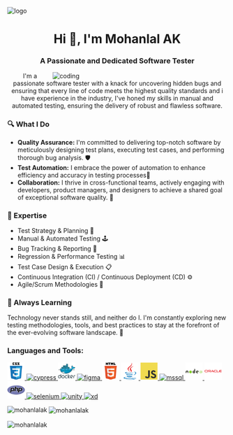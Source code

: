 ![logo](https://repository-images.githubusercontent.com/588181932/e36ec678-7984-4cdd-8e4c-a3932772ff8e)
<h1 align="center">Hi 👋, I'm Mohanlal AK</h1>
<h3 align="center">A Passionate and Dedicated Software Tester</h3>
<img align="right" alt="coding" width="400" src="https://media.tenor.com/rePDfDWO3XoAAAAd/hacking.gif">
<p align="center">I'm a passionate software tester with a knack for uncovering hidden bugs and ensuring that every line of code meets the highest quality standards and i have experience in the industry, I've honed my skills in manual and automated testing, ensuring the delivery of robust and flawless software.</p>

### 🔍 What I Do
- **Quality Assurance:** I'm committed to delivering top-notch software by meticulously designing test plans, executing test cases, and performing thorough bug analysis. 🛡️
- **Test Automation:** I embrace the power of automation to enhance efficiency and accuracy in testing processes🤖
- **Collaboration:** I thrive in cross-functional teams, actively engaging with developers, product managers, and designers to achieve a shared goal of exceptional software quality. 🤝

### 🧪 Expertise
- Test Strategy & Planning 📝
- Manual & Automated Testing 🕹️
- Bug Tracking & Reporting 🐛
- Regression & Performance Testing 📊
- Test Case Design & Execution 📋
- Continuous Integration (CI) / Continuous Deployment (CD) ⚙️
- Agile/Scrum Methodologies 🔄

### 🌱 Always Learning
Technology never stands still, and neither do I. I'm constantly exploring new testing methodologies, tools, and best practices to stay at the forefront of the ever-evolving software landscape. 🚀</p>






<h3 align="left">Languages and Tools:</h3>
<p align="left"> <a href="https://www.w3schools.com/css/" target="_blank" rel="noreferrer"> <img src="https://raw.githubusercontent.com/devicons/devicon/master/icons/css3/css3-original-wordmark.svg" alt="css3" width="40" height="40"/> </a> <a href="https://www.cypress.io" target="_blank" rel="noreferrer"> <img src="https://raw.githubusercontent.com/simple-icons/simple-icons/6e46ec1fc23b60c8fd0d2f2ff46db82e16dbd75f/icons/cypress.svg" alt="cypress" width="40" height="40"/> </a> <a href="https://www.docker.com/" target="_blank" rel="noreferrer"> <img src="https://raw.githubusercontent.com/devicons/devicon/master/icons/docker/docker-original-wordmark.svg" alt="docker" width="40" height="40"/> </a> <a href="https://www.figma.com/" target="_blank" rel="noreferrer"> <img src="https://www.vectorlogo.zone/logos/figma/figma-icon.svg" alt="figma" width="40" height="40"/> </a> <a href="https://www.w3.org/html/" target="_blank" rel="noreferrer"> <img src="https://raw.githubusercontent.com/devicons/devicon/master/icons/html5/html5-original-wordmark.svg" alt="html5" width="40" height="40"/> </a> <a href="https://www.java.com" target="_blank" rel="noreferrer"> <img src="https://raw.githubusercontent.com/devicons/devicon/master/icons/java/java-original.svg" alt="java" width="40" height="40"/> </a> <a href="https://developer.mozilla.org/en-US/docs/Web/JavaScript" target="_blank" rel="noreferrer"> <img src="https://raw.githubusercontent.com/devicons/devicon/master/icons/javascript/javascript-original.svg" alt="javascript" width="40" height="40"/> </a> <a href="https://www.microsoft.com/en-us/sql-server" target="_blank" rel="noreferrer"> <img src="https://www.svgrepo.com/show/303229/microsoft-sql-server-logo.svg" alt="mssql" width="40" height="40"/> </a> <a href="https://nodejs.org" target="_blank" rel="noreferrer"> <img src="https://raw.githubusercontent.com/devicons/devicon/master/icons/nodejs/nodejs-original-wordmark.svg" alt="nodejs" width="40" height="40"/> </a> <a href="https://www.oracle.com/" target="_blank" rel="noreferrer"> <img src="https://raw.githubusercontent.com/devicons/devicon/master/icons/oracle/oracle-original.svg" alt="oracle" width="40" height="40"/> </a> <a href="https://www.php.net" target="_blank" rel="noreferrer"> <img src="https://raw.githubusercontent.com/devicons/devicon/master/icons/php/php-original.svg" alt="php" width="40" height="40"/> </a> <a href="https://www.selenium.dev" target="_blank" rel="noreferrer"> <img src="https://raw.githubusercontent.com/detain/svg-logos/780f25886640cef088af994181646db2f6b1a3f8/svg/selenium-logo.svg" alt="selenium" width="40" height="40"/> </a> <a href="https://unity.com/" target="_blank" rel="noreferrer"> <img src="https://www.vectorlogo.zone/logos/unity3d/unity3d-icon.svg" alt="unity" width="40" height="40"/> </a> <a href="https://www.adobe.com/products/xd.html" target="_blank" rel="noreferrer"> <img src="https://cdn.worldvectorlogo.com/logos/adobe-xd.svg" alt="xd" width="40" height="40"/> </a> </p>

<p><img align="left" src="https://github-readme-stats.vercel.app/api/top-langs?username=mohanlalak&show_icons=true&locale=en&layout=compact" alt="mohanlalak" /></p>

<p><down>&nbsp;<img align="center" src="https://github-readme-stats.vercel.app/api?username=mohanlalak&show_icons=true&locale=en" alt="mohanlalak" /></down></p>

<p><img align="center" src="https://github-readme-streak-stats.herokuapp.com/?user=mohanlalak&" alt="mohanlalak" /></p>
